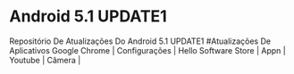 # Android 5.1 UPDATE1
Repositório De Atualizações Do Android 5.1 UPDATE1
#Atualizações De Aplicativos
Google Chrome |
Configurações |
Hello Software Store |
Appn |
Youtube |
Câmera |
